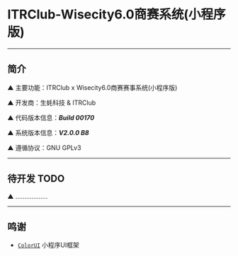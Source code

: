 # ITRClub-Wisecity6.0商赛系统(小程序版)

---

## 简介

▲ 主要功能：ITRClub x Wisecity6.0商赛赛事系统(小程序版)

▲ 开发商：生蚝科技 & ITRClub

▲ 代码版本信息：***Build 00170***

▲ 系统版本信息：***V2.0.0 B8***

▲ 遵循协议：GNU GPLv3

---

## 待开发 TODO

▲ ………………

---

## 鸣谢

* [`ColorUI`](https://github.com/weilanwl/ColorUI) 小程序UI框架
